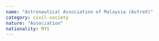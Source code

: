 ```yaml
---
name: "Astronautical Association of Malaysia (AstroX)"
category: civil-society
nature: "Association"
nationality: MYS
---
```

    